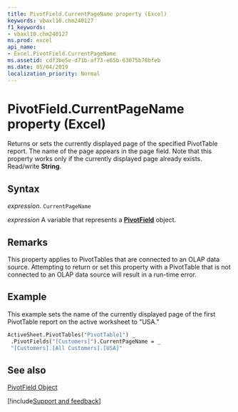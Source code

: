 ```yaml
---
title: PivotField.CurrentPageName property (Excel)
keywords: vbaxl10.chm240127
f1_keywords:
- vbaxl10.chm240127
ms.prod: excel
api_name:
- Excel.PivotField.CurrentPageName
ms.assetid: cdf3be5e-d71b-af73-e65b-63075b78bfeb
ms.date: 05/04/2019
localization_priority: Normal
---
```



# PivotField.CurrentPageName property (Excel)

Returns or sets the currently displayed page of the specified PivotTable report. The name of the page appears in the page field. Note that this property works only if the currently displayed page already exists. Read/write  **String**.


## Syntax

_expression_. `CurrentPageName`

_expression_ A variable that represents a **[PivotField](Excel.PivotField.md)** object.


## Remarks

This property applies to PivotTables that are connected to an OLAP data source. Attempting to return or set this property with a PivotTable that is not connected to an OLAP data source will result in a run-time error.


## Example

This example sets the name of the currently displayed page of the first PivotTable report on the active worksheet to "USA."


```vb
ActiveSheet.PivotTables("PivotTable1") _ 
 .PivotFields("[Customers]").CurrentPageName = _ 
 "[Customers].[All Customers].[USA]"
```


## See also


[PivotField Object](Excel.PivotField.md)

[!include[Support and feedback](~/includes/feedback-boilerplate.md)]